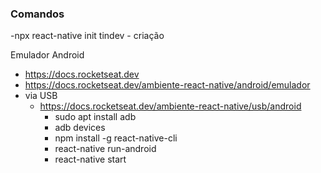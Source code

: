 ### Comandos
-npx react-native init tindev - criação

Emulador Android
- https://docs.rocketseat.dev
- https://docs.rocketseat.dev/ambiente-react-native/android/emulador
- via USB
    - https://docs.rocketseat.dev/ambiente-react-native/usb/android
        - sudo apt install adb
        - adb devices
        - npm install -g react-native-cli
        - react-native run-android
        - react-native start